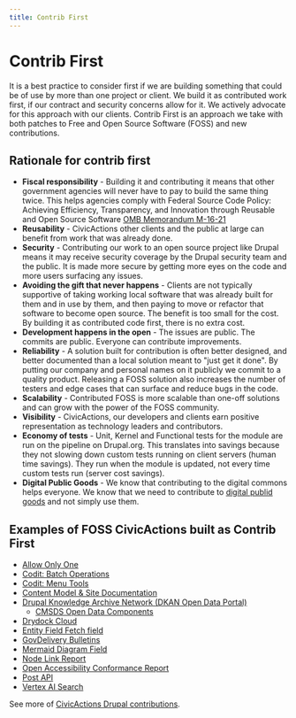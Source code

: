 ```yaml
---
title: Contrib First
---
```


# Contrib First

It is a best practice to consider first if we are building something that could be of use by more than one project or client. We build it as contributed work first, if our contract and security concerns allow for it. We actively advocate for this approach with our clients. Contrib First is an approach we take with both patches to Free and Open Source Software (FOSS) and new contributions.

## Rationale for contrib first

- **Fiscal responsibility** - Building it and contributing it means that other government agencies will never have to pay to build the same thing twice. This helps agencies comply with Federal Source Code Policy: Achieving Efficiency, Transparency, and Innovation through Reusable and Open Source Software [OMB Memorandum M-16-21](https://obamawhitehouse.archives.gov/sites/default/files/omb/memoranda/2016/m_16_21.pdf)
- **Reusability** - CivicActions other clients and the public at large can benefit from work that was already done.
- **Security** - Contributing our work to an open source project like Drupal means it may receive security coverage by the Drupal security team and the public. It is made more secure by getting more eyes on the code and more users surfacing any issues.
- **Avoiding the gift that never happens** - Clients are not typically supportive of taking working local software that was already built for them and in use by them, and then paying to move or refactor that software to become open source. The benefit is too small for the cost. By building it as contributed code first, there is no extra cost.
- **Development happens in the open** - The issues are public. The commits are public. Everyone can contribute improvements.
- **Reliability** - A solution built for contribution is often better designed, and better documented than a local solution meant to "just get it done". By putting our company and personal names on it publicly we commit to a quality product. Releasing a FOSS solution also increases the number of testers and edge cases that can surface and reduce bugs in the code.
- **Scalability** - Contributed FOSS is more scalable than one-off solutions and can grow with the power of the FOSS community.
- **Visibility** - CivicActions, our developers and clients earn positive representation as technology leaders and contributors.
- **Economy of tests** - Unit, Kernel and Functional tests for the module are run on the pipeline on Drupal.org. This translates into savings because they not slowing down custom tests running on client servers (human time savings). They run when the module is updated, not every time custom tests run (server cost savings).
- **Digital Public Goods** - We know that contributing to the digital commons helps everyone. We know that we need to contribute to [digital publid goods](https://en.wikipedia.org/wiki/Digital_public_goods) and not simply use them.

## Examples of FOSS CivicActions built as Contrib First

- [Allow Only One](https://www.drupal.org/project/allow_only_one)
- [Codit: Batch Operations](https://www.drupal.org/project/codit_batch_operations)
- [Codit: Menu Tools](https://www.drupal.org/project/codit_menu_tools)
- [Content Model & Site Documentation](https://www.drupal.org/project/content_model_documentation)
- [Drupal Knowledge Archive Network (DKAN Open Data Portal)](https://github.com/GetDKAN/dkan)
    - [CMSDS Open Data Components](https://github.com/GetDKAN/cmsds-open-data-components)
- [Drydock Cloud](https://github.com/drydockcloud)
- [Entity Field Fetch field](https://www.drupal.org/project/entity_field_fetch)
- [GovDelivery Bulletins](https://www.drupal.org/project/govdelivery_bulletins)
- [Mermaid Diagram Field](https://www.drupal.org/project/mermaid_diagram_field)
- [Node Link Report](https://www.drupal.org/project/node_link_report)
- [Open Accessibility Conformance Report](https://github.com/GSA/openacr)
- [Post API](https://www.drupal.org/project/post_api)
- [Vertex AI Search](https://www.drupal.org/project/vertex_ai_search)

See more of [CivicActions Drupal contributions](https://drupal.org/civicactions).
